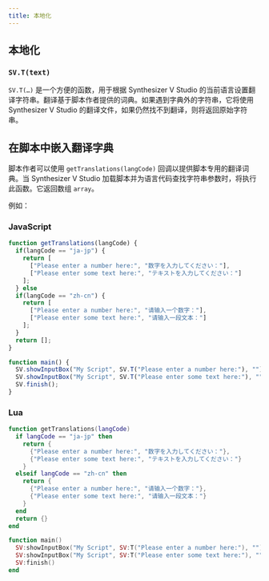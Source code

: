 ```yaml
---
title: 本地化
---
```


## 本地化

### `SV.T(text)`

`SV.T(…)` 是一个方便的函数，用于根据 Synthesizer V Studio 的当前语言设置翻译字符串。翻译基于脚本作者提供的词典。如果遇到字典外的字符串，它将使用 Synthesizer V Studio 的翻译文件，如果仍然找不到翻译，则将返回原始字符串。

## 在脚本中嵌入翻译字典

脚本作者可以使用 `getTranslations(langCode)` 回调以提供脚本专用的翻译词典。当 Synthesizer V Studio 加载脚本并为语言代码查找字符串参数时，将执行此函数。它返回数组 `array`。

例如：

### JavaScript

```js
function getTranslations(langCode) {
  if(langCode == "ja-jp") {
    return [
      ["Please enter a number here:", "数字を入力してください："],
      ["Please enter some text here:", "テキストを入力してください："]
    ];
  } else
  if(langCode == "zh-cn") {
    return [
      ["Please enter a number here:", "请输入一个数字："],
      ["Please enter some text here:", "请输入一段文本："]
    ];
  }
  return [];
}

function main() {
  SV.showInputBox("My Script", SV.T("Please enter a number here:"), "");
  SV.showInputBox("My Script", SV.T("Please enter some text here:"), "");
  SV.finish();
}
```

### Lua

```lua
function getTranslations(langCode)
  if langCode == "ja-jp" then
    return {
      {"Please enter a number here:", "数字を入力してください："},
      {"Please enter some text here:", "テキストを入力してください："}
    }
  elseif langCode == "zh-cn" then
    return {
      {"Please enter a number here:", "请输入一个数字："},
      {"Please enter some text here:", "请输入一段文本："}
    }
  end
  return {}
end

function main()
  SV:showInputBox("My Script", SV:T("Please enter a number here:"), "")
  SV:showInputBox("My Script", SV:T("Please enter some text here:"), "")
  SV:finish()
end
```